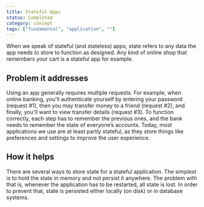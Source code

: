 ```yaml
---
title: Stateful Apps
status: Completed
category: concept
tags: ["fundamental", "application", ""]
---
```


When we speak of stateful (and stateless) apps, 
state refers to any data the app needs to store to function as designed. 
Any kind of online shop that remembers your cart is a stateful app for example. 

## Problem it addresses

Using an app generally requires multiple requests. 
For example, when online banking, you'll authenticate yourself by 
entering your password (request #1), 
then you may transfer money to a friend (request #2), 
and finally, you'll want to view transfer details (request #3). 
To function correctly, each step has to remember the previous ones, 
and the bank needs to remember the state of everyone’s accounts. 
Today, most applications we use are at least partly stateful, 
as they store things like preferences and settings to improve the user experience.

## How it helps

There are several ways to store state for a stateful application. 
The simplest is to hold the state in memory and not persist it anywhere. 
The problem with that is, whenever the application has to be restarted, all state is lost. 
In order to prevent that, state is persisted either locally (on disk) or in database systems. 
